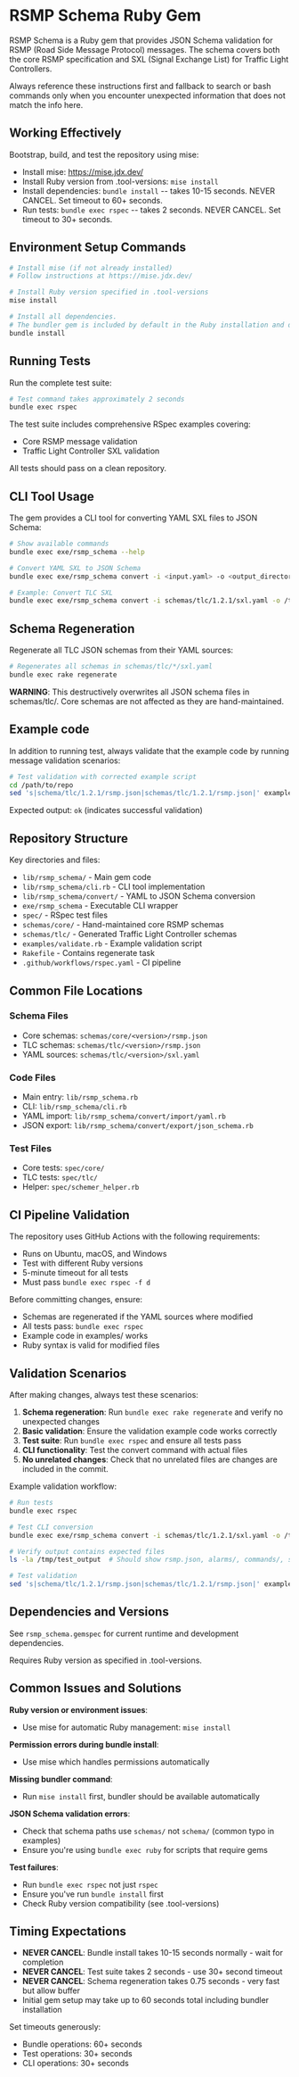 # RSMP Schema Ruby Gem

RSMP Schema is a Ruby gem that provides JSON Schema validation for RSMP (Road Side Message Protocol) messages. The schema covers both the core RSMP specification and SXL (Signal Exchange List) for Traffic Light Controllers.

Always reference these instructions first and fallback to search or bash commands only when you encounter unexpected information that does not match the info here.

## Working Effectively

Bootstrap, build, and test the repository using mise:

- Install mise: https://mise.jdx.dev/
- Install Ruby version from .tool-versions: `mise install`
- Install dependencies: `bundle install` -- takes 10-15 seconds. NEVER CANCEL. Set timeout to 60+ seconds.
- Run tests: `bundle exec rspec` -- takes 2 seconds. NEVER CANCEL. Set timeout to 30+ seconds.

## Environment Setup Commands

```bash
# Install mise (if not already installed)
# Follow instructions at https://mise.jdx.dev/

# Install Ruby version specified in .tool-versions
mise install

# Install all dependencies.
# The bundler gem is included by default in the Ruby installation and does not have to be installed explicitly.
bundle install
```

## Running Tests

Run the complete test suite:
```bash
# Test command takes approximately 2 seconds
bundle exec rspec
```

The test suite includes comprehensive RSpec examples covering:
- Core RSMP message validation
- Traffic Light Controller SXL validation  

All tests should pass on a clean repository.

## CLI Tool Usage

The gem provides a CLI tool for converting YAML SXL files to JSON Schema:

```bash
# Show available commands
bundle exec exe/rsmp_schema --help

# Convert YAML SXL to JSON Schema
bundle exec exe/rsmp_schema convert -i <input.yaml> -o <output_directory>

# Example: Convert TLC SXL
bundle exec exe/rsmp_schema convert -i schemas/tlc/1.2.1/sxl.yaml -o /tmp/output
```

## Schema Regeneration

Regenerate all TLC JSON schemas from their YAML sources:

```bash
# Regenerates all schemas in schemas/tlc/*/sxl.yaml
bundle exec rake regenerate
```

**WARNING**: This destructively overwrites all JSON schema files in schemas/tlc/. Core schemas are not affected as they are hand-maintained.

## Example code
In addition to running test, always validate that the example code by running message validation scenarios:

```bash
# Test validation with corrected example script
cd /path/to/repo
sed 's|schema/tlc/1.2.1/rsmp.json|schemas/tlc/1.2.1/rsmp.json|' examples/validate.rb | bundle exec ruby
```

Expected output: `ok` (indicates successful validation)

## Repository Structure

Key directories and files:
- `lib/rsmp_schema/` - Main gem code
- `lib/rsmp_schema/cli.rb` - CLI tool implementation  
- `lib/rsmp_schema/convert/` - YAML to JSON Schema conversion
- `exe/rsmp_schema` - Executable CLI wrapper
- `spec/` - RSpec test files
- `schemas/core/` - Hand-maintained core RSMP schemas
- `schemas/tlc/` - Generated Traffic Light Controller schemas
- `examples/validate.rb` - Example validation script
- `Rakefile` - Contains regenerate task
- `.github/workflows/rspec.yaml` - CI pipeline

## Common File Locations

### Schema Files
- Core schemas: `schemas/core/<version>/rsmp.json`
- TLC schemas: `schemas/tlc/<version>/rsmp.json`
- YAML sources: `schemas/tlc/<version>/sxl.yaml`

### Code Files
- Main entry: `lib/rsmp_schema.rb`
- CLI: `lib/rsmp_schema/cli.rb`
- YAML import: `lib/rsmp_schema/convert/import/yaml.rb`
- JSON export: `lib/rsmp_schema/convert/export/json_schema.rb`

### Test Files
- Core tests: `spec/core/`
- TLC tests: `spec/tlc/`
- Helper: `spec/schemer_helper.rb`

## CI Pipeline Validation

The repository uses GitHub Actions with the following requirements:
- Runs on Ubuntu, macOS, and Windows
- Test with different Ruby versions
- 5-minute timeout for all tests
- Must pass `bundle exec rspec -f d`

Before committing changes, ensure:
- Schemas are regenerated if the YAML sources where modified
- All tests pass: `bundle exec rspec`
- Example code in examples/ works
- Ruby syntax is valid for modified files

## Validation Scenarios

After making changes, always test these scenarios:

1. **Schema regeneration**: Run `bundle exec rake regenerate` and verify no unexpected changes
2. **Basic validation**: Ensure the validation example code works correctly
3. **Test suite**: Run `bundle exec rspec` and ensure all tests pass
4. **CLI functionality**: Test the convert command with actual files
5. **No unrelated changes**: Check that no unrelated files are changes are included in the commit.
 
Example validation workflow:
```bash
# Run tests
bundle exec rspec

# Test CLI conversion  
bundle exec exe/rsmp_schema convert -i schemas/tlc/1.2.1/sxl.yaml -o /tmp/test_output

# Verify output contains expected files
ls -la /tmp/test_output  # Should show rsmp.json, alarms/, commands/, statuses/

# Test validation
sed 's|schema/tlc/1.2.1/rsmp.json|schemas/tlc/1.2.1/rsmp.json|' examples/validate.rb | bundle exec ruby
```

## Dependencies and Versions

See `rsmp_schema.gemspec` for current runtime and development dependencies.

Requires Ruby version as specified in .tool-versions.

## Common Issues and Solutions

**Ruby version or environment issues**:
- Use mise for automatic Ruby management: `mise install`

**Permission errors during bundle install**:
- Use mise which handles permissions automatically

**Missing bundler command**:
- Run `mise install` first, bundler should be available automatically

**JSON Schema validation errors**:
- Check that schema paths use `schemas/` not `schema/` (common typo in examples)
- Ensure you're using `bundle exec ruby` for scripts that require gems

**Test failures**:
- Run `bundle exec rspec` not just `rspec`
- Ensure you've run `bundle install` first
- Check Ruby version compatibility (see .tool-versions)

## Timing Expectations

- **NEVER CANCEL**: Bundle install takes 10-15 seconds normally - wait for completion
- **NEVER CANCEL**: Test suite takes 2 seconds - use 30+ second timeout  
- **NEVER CANCEL**: Schema regeneration takes 0.75 seconds - very fast but allow buffer
- Initial gem setup may take up to 60 seconds total including bundler installation

Set timeouts generously:
- Bundle operations: 60+ seconds
- Test operations: 30+ seconds  
- CLI operations: 30+ seconds
